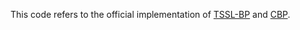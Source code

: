 This code refers to the official implementation of [TSSL-BP](https://github.com/stonezwr/TSSL-BP) and [CBP](https://github.com/dooseokjeong/CBP).
